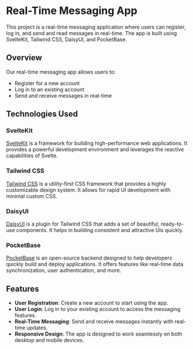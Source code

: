 # Real-Time Messaging App

This project is a real-time messaging application where users can register, log in, and send and read messages in real-time. The app is built using SvelteKit, Tailwind CSS, DaisyUI, and PocketBase.

## Overview

Our real-time messaging app allows users to:

- Register for a new account
- Log in to an existing account
- Send and receive messages in real-time

## Technologies Used

### SvelteKit

[SvelteKit](https://kit.svelte.dev/) is a framework for building high-performance web applications. It provides a powerful development environment and leverages the reactive capabilities of Svelte.

### Tailwind CSS

[Tailwind CSS](https://tailwindcss.com/) is a utility-first CSS framework that provides a highly customizable design system. It allows for rapid UI development with minimal custom CSS.

### DaisyUI

[DaisyUI](https://daisyui.com/) is a plugin for Tailwind CSS that adds a set of beautiful, ready-to-use components. It helps in building consistent and attractive UIs quickly.

### PocketBase

[PocketBase](https://pocketbase.io/) is an open-source backend designed to help developers quickly build and deploy applications. It offers features like real-time data synchronization, user authentication, and more.

## Features

- **User Registration**: Create a new account to start using the app.
- **User Login**: Log in to your existing account to access the messaging features.
- **Real-Time Messaging**: Send and receive messages instantly with real-time updates.
- **Responsive Design**: The app is designed to work seamlessly on both desktop and mobile devices.
